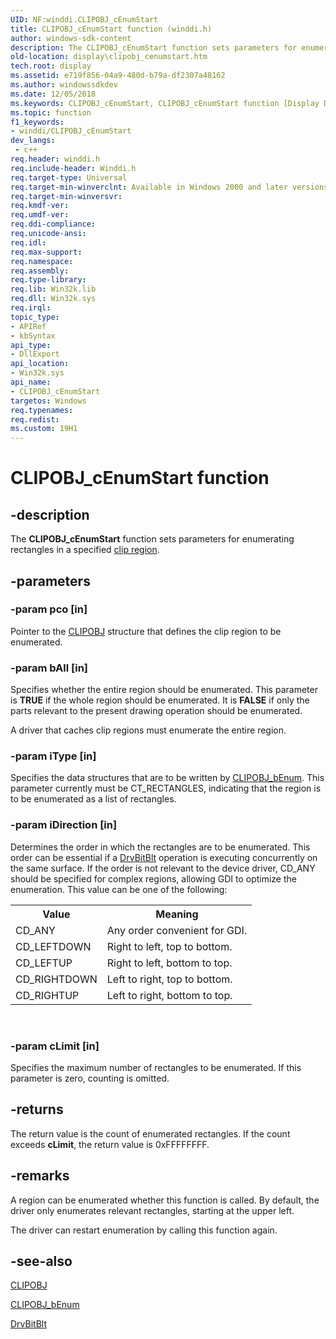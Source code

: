 ```yaml
---
UID: NF:winddi.CLIPOBJ_cEnumStart
title: CLIPOBJ_cEnumStart function (winddi.h)
author: windows-sdk-content
description: The CLIPOBJ_cEnumStart function sets parameters for enumerating rectangles in a specified clip region.
old-location: display\clipobj_cenumstart.htm
tech.root: display
ms.assetid: e719f856-04a9-480d-b79a-df2307a48162
ms.author: windowssdkdev
ms.date: 12/05/2018
ms.keywords: CLIPOBJ_cEnumStart, CLIPOBJ_cEnumStart function [Display Devices], display.clipobj_cenumstart, gdifncs_53ccc337-0aa7-442c-a612-facb369b66c6.xml, winddi/CLIPOBJ_cEnumStart
ms.topic: function
f1_keywords:
- winddi/CLIPOBJ_cEnumStart
dev_langs:
 - c++
req.header: winddi.h
req.include-header: Winddi.h
req.target-type: Universal
req.target-min-winverclnt: Available in Windows 2000 and later versions of the Windows operating systems.
req.target-min-winversvr: 
req.kmdf-ver: 
req.umdf-ver: 
req.ddi-compliance: 
req.unicode-ansi: 
req.idl: 
req.max-support: 
req.namespace: 
req.assembly: 
req.type-library: 
req.lib: Win32k.lib
req.dll: Win32k.sys
req.irql: 
topic_type:
- APIRef
- kbSyntax
api_type:
- DllExport
api_location:
- Win32k.sys
api_name:
- CLIPOBJ_cEnumStart
targetos: Windows
req.typenames: 
req.redist: 
ms.custom: 19H1
---
```


# CLIPOBJ_cEnumStart function


## -description


The <b>CLIPOBJ_cEnumStart</b> function sets parameters for enumerating rectangles in a specified <a href="https://docs.microsoft.com/windows-hardware/drivers/">clip region</a>.


## -parameters




### -param pco [in]

Pointer to the <a href="https://docs.microsoft.com/windows/desktop/api/winddi/ns-winddi-clipobj">CLIPOBJ</a> structure that defines the clip region to be enumerated.


### -param bAll [in]

Specifies whether the entire region should be enumerated. This parameter is <b>TRUE</b> if the whole region should be enumerated. It is <b>FALSE</b> if only the parts relevant to the present drawing operation should be enumerated.

A driver that caches clip regions must enumerate the entire region.


### -param iType [in]

Specifies the data structures that are to be written by <a href="https://docs.microsoft.com/windows/desktop/api/winddi/nf-winddi-clipobj_benum">CLIPOBJ_bEnum</a>. This parameter currently must be CT_RECTANGLES, indicating that the region is to be enumerated as a list of rectangles.


### -param iDirection [in]

Determines the order in which the rectangles are to be enumerated. This order can be essential if a <a href="https://docs.microsoft.com/windows/desktop/api/winddi/nf-winddi-drvbitblt">DrvBitBlt</a> operation is executing concurrently on the same surface. If the order is not relevant to the device driver, CD_ANY should be specified for complex regions, allowing GDI to optimize the enumeration. This value can be one of the following:

<table>
<tr>
<th>Value</th>
<th>Meaning</th>
</tr>
<tr>
<td>
CD_ANY

</td>
<td>
Any order convenient for GDI.

</td>
</tr>
<tr>
<td>
CD_LEFTDOWN

</td>
<td>
Right to left, top to bottom.

</td>
</tr>
<tr>
<td>
CD_LEFTUP

</td>
<td>
Right to left, bottom to top.

</td>
</tr>
<tr>
<td>
CD_RIGHTDOWN

</td>
<td>
Left to right, top to bottom.

</td>
</tr>
<tr>
<td>
CD_RIGHTUP

</td>
<td>
Left to right, bottom to top.

</td>
</tr>
</table>
 


### -param cLimit [in]

Specifies the maximum number of rectangles to be enumerated. If this parameter is zero, counting is omitted.


## -returns



The return value is the count of enumerated rectangles. If the count exceeds <b>cLimit</b>, the return value is 0xFFFFFFFF.




## -remarks



A region can be enumerated whether this function is called. By default, the driver only enumerates relevant rectangles, starting at the upper left.

The driver can restart enumeration by calling this function again.




## -see-also




<a href="https://docs.microsoft.com/windows/desktop/api/winddi/ns-winddi-clipobj">CLIPOBJ</a>



<a href="https://docs.microsoft.com/windows/desktop/api/winddi/nf-winddi-clipobj_benum">CLIPOBJ_bEnum</a>



<a href="https://docs.microsoft.com/windows/desktop/api/winddi/nf-winddi-drvbitblt">DrvBitBlt</a>
 

 

